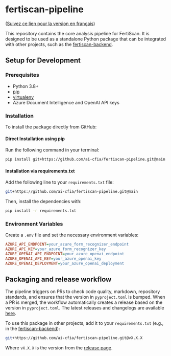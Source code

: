 # fertiscan-pipeline

([Suivez ce lien pour la version en français](README.md))

This repository contains the core analysis pipeline for FertiScan. It is
designed to be used as a standalone Python package that can be integrated with
other projects, such as the
[fertiscan-backend](https://github.com/ai-cfia/fertiscan-backend).

## Setup for Development

### Prerequisites

- Python 3.8+
- [pip](https://pip.pypa.io/en/stable/installation/)
- [virtualenv](https://virtualenv.pypa.io/en/latest/installation.html)
- Azure Document Intelligence and OpenAI API keys

### Installation

To install the package directly from GitHub:

#### **Direct Installation using pip**

Run the following command in your terminal:

```sh
pip install git+https://github.com/ai-cfia/fertiscan-pipeline.git@main
```

#### **Installation via requirements.txt**

   Add the following line to your `requirements.txt` file:

   ```sh
   git+https://github.com/ai-cfia/fertiscan-pipeline.git@main
   ```

   Then, install the dependencies with:

   ```sh
   pip install -r requirements.txt
   ```

### Environment Variables

Create a `.env` file and set the necessary environment variables:

```ini
AZURE_API_ENDPOINT=your_azure_form_recognizer_endpoint
AZURE_API_KEY=your_azure_form_recognizer_key
AZURE_OPENAI_API_ENDPOINT=your_azure_openai_endpoint
AZURE_OPENAI_API_KEY=your_azure_openai_key
AZURE_OPENAI_DEPLOYMENT=your_azure_openai_deployment
```

## Packaging and release workflow

The pipeline triggers on PRs to check code quality, markdown, repository
standards, and ensures that the version in `pyproject.toml` is bumped. When a PR
is merged, the workflow automatically creates a release based on the version in
`pyproject.toml`. The latest releases and changelogs are available
[here](https://github.com/ai-cfia/fertiscan-pipeline/releases).

To use this package in other projects, add it to your `requirements.txt` (e.g.,
in the [fertiscan-backend](https://github.com/ai-cfia/fertiscan-backend)):

```sh
git+https://github.com/ai-cfia/fertiscan-pipeline.git@vX.X.X
```

Where `vX.X.X` is the version from the [release
page](https://github.com/ai-cfia/fertiscan-pipeline/releases).
